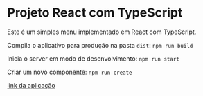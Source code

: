 # Projeto React com TypeScript

Este é um simples menu implementado em React com TypeScript.

Compila o aplicativo para produção na pasta `dist`: `npm run build`

Inicia o server em modo de desenvolvimento: `npm run start`

Criar um novo componente: `npm run create`

[link da aplicação]( https://6473a173bf49b764b43a6e47--stupendous-sawine-2eb444.netlify.app/)
